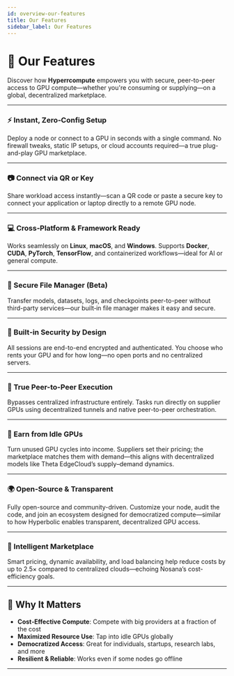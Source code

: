 ```yaml
---
id: overview-our-features
title: Our Features
sidebar_label: Our Features
---
```

# 🚀 Our Features

Discover how **Hyperrcompute** empowers you with secure, peer-to-peer access to GPU compute—whether you're consuming or supplying—on a global, decentralized marketplace.

---

### ⚡ Instant, Zero‑Config Setup

Deploy a node or connect to a GPU in seconds with a single command. No firewall tweaks, static IP setups, or cloud accounts required—a true plug-and-play GPU marketplace.

---

### 📷 Connect via QR or Key

Share workload access instantly—scan a QR code or paste a secure key to connect your application or laptop directly to a remote GPU node.

---

### 💻 Cross‑Platform & Framework Ready

Works seamlessly on **Linux**, **macOS**, and **Windows**. Supports **Docker**, **CUDA**, **PyTorch**, **TensorFlow**, and containerized workflows—ideal for AI or general compute.

---

### 📁 Secure File Manager (Beta)

Transfer models, datasets, logs, and checkpoints peer-to-peer without third-party services—our built‑in file manager makes it easy and secure.

---

### 🔐 Built‑in Security by Design

All sessions are end-to-end encrypted and authenticated. You choose who rents your GPU and for how long—no open ports and no centralized servers.

---

### 🔗 True Peer-to-Peer Execution

Bypasses centralized infrastructure entirely. Tasks run directly on supplier GPUs using decentralized tunnels and native peer-to-peer orchestration.

---

### 💸 Earn from Idle GPUs

Turn unused GPU cycles into income. Suppliers set their pricing; the marketplace matches them with demand—this aligns with decentralized models like Theta EdgeCloud’s supply–demand dynamics.

---

### 🌍 Open‑Source & Transparent

Fully open-source and community-driven. Customize your node, audit the code, and join an ecosystem designed for democratized compute—similar to how Hyperbolic enables transparent, decentralized GPU access.

---

### 🧠 Intelligent Marketplace

Smart pricing, dynamic availability, and load balancing help reduce costs by up to 2.5× compared to centralized clouds—echoing Nosana’s cost-efficiency goals.

---

## 🌟 Why It Matters

- **Cost‑Effective Compute**: Compete with big providers at a fraction of the cost  
- **Maximized Resource Use**: Tap into idle GPUs globally  
- **Democratized Access**: Great for individuals, startups, research labs, and more  
- **Resilient & Reliable**: Works even if some nodes go offline

---
